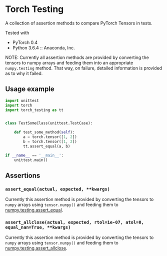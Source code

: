# Torch Testing

A collection of assertion methods to compare PyTorch Tensors in tests.

Tested with
 - PyTorch 0.4
 - Python 3.6.4 :: Anaconda, Inc.

NOTE: Currently all assertion methods are provided by converting the tensors to numpy arrays and feeding them into an appropriate `numpy.testing` method. That way, on failure, detailed information is provided as to why it failed.

## Usage example
```py
import unittest
import torch
import torch_testing as tt


class TestSomeClass(unittest.TestCase):

    def test_some_method(self):
        a = torch.tensor([1, 2])
        b = torch.tensor([1, 2])
        tt.assert_equal(a, b)

if __name__ == '__main__':
    unittest.main()
```

## Assertions

### `assert_equal(actual, expected, **kwargs)`
Currently this assertion method is provided by converting the tensors to `numpy` arrays using `tensor.numpy()` and feeding them to [numpy.testing.assert_equal](https://docs.scipy.org/doc/numpy/reference/generated/numpy.testing.assert_equal.html#numpy.testing.assert_equal).

### `assert_allclose(actual, expected, rtol=1e-07, atol=0, equal_nan=True, **kwargs)`
Currently this assertion method is provided by converting the tensors to `numpy` arrays using `tensor.numpy()` and feeding them to [numpy.testing.assert_allclose](https://docs.scipy.org/doc/numpy/reference/generated/numpy.testing.assert_allclose.html#numpy.testing.assert_allclose).
